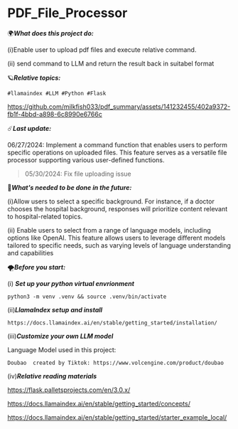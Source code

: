 # PDF_File_Processor 

🌍***What does this project do:***

(i)Enable user to upload pdf files and execute relative command.

(ii) send command to LLM and return the result back in suitabel format 


🪐***Relative topics:***

`#llamaindex #LLM #Python #Flask`



https://github.com/milkfish033/pdf_summary/assets/141232455/402a9372-fb1f-4bbd-a898-6c8990e6766c





☄️***Last update:***

06/27/2024: Implement a command function that enables users to perform specific operations on uploaded files. This feature serves as a versatile file processor supporting various user-defined functions.

>05/30/2024: Fix file uploading issue 




🚩***What's needed to be done in the future:***

(i)Allow users to select a specific background. For instance, if a doctor chooses the hospital background, responses will prioritize content relevant to hospital-related topics.

(ii)
Enable users to select from a range of language models, including options like OpenAI. This feature allows users to leverage different models tailored to specific needs, such as varying levels of language understanding and capabilities



🌪️***Before you start:***

(i) ***Set up your python virtual envrionment***

`python3 -m venv .venv && source .venv/bin/activate`

(ii)***LlamaIndex setup and install***

`https://docs.llamaindex.ai/en/stable/getting_started/installation/`

(iii)***Customize your own LLM model***

Language Model used in this project: 

`Doubao  created by Tiktok: https://www.volcengine.com/product/doubao`

(iv)***Relative reading materials***

https://flask.palletsprojects.com/en/3.0.x/

https://docs.llamaindex.ai/en/stable/getting_started/concepts/

https://docs.llamaindex.ai/en/stable/getting_started/starter_example_local/

